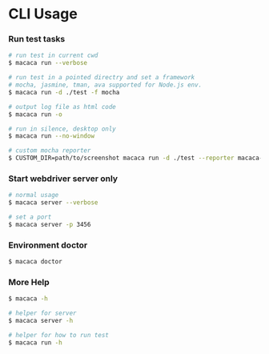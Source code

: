 # CLI Usage

### Run test tasks

```bash
# run test in current cwd
$ macaca run --verbose

# run test in a pointed directry and set a framework
# mocha, jasmine, tman, ava supported for Node.js env.
$ macaca run -d ./test -f mocha

# output log file as html code
$ macaca run -o

# run in silence, desktop only
$ macaca run --no-window

# custom mocha reporter
$ CUSTOM_DIR=path/to/screenshot macaca run -d ./test --reporter macaca-simple-reportor
```

### Start webdriver server only

```bash
# normal usage
$ macaca server --verbose

# set a port
$ macaca server -p 3456
```

### Environment doctor

```bash
$ macaca doctor
```

### More Help

```bash
$ macaca -h

# helper for server
$ macaca server -h

# helper for how to run test
$ macaca run -h

```
